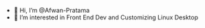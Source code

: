 - 👋 Hi, I’m @Afwan-Pratama
- 👀 I’m interested in Front End Dev and Customizing Linux Desktop

<!---
Afwan-Pratama/Afwan-Pratama is a ✨ special ✨ repository because its `README.md` (this file) appears on your GitHub profile.
You can click the Preview link to take a look at your changes.
--->
